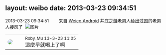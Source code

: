 layout: weibo
date: 2013-03-23 09:34:51
---
<meta name="referrer" content="no-referrer" />

2013-03-23 09:34:51  &nbsp;&nbsp;&nbsp;&nbsp;&nbsp;&nbsp; 来自 <a href="http://app.weibo.com/t/feed/l4RWD" rel="nofollow">Weico.Android</a>
井底之蛙老男人给出过国的老男人接风了 ​​​
![图片](https://ww4.sinaimg.cn/large/6d2a6003jw1e2zgi13c5uj.jpg)

<table style="width: 100%;">
  <tr>
    <td style="width: 40px;"><img style="border-radius:50%" src="https://tva2.sinaimg.cn/crop.0.0.180.180.50/81fd9f09jw1e8qgp5bmzyj2050050aa8.jpg?KID=imgbed,tva&Expires=1624464159&ssig=%2Fy7s4c2B%2Fu"></td>
    <td colspan="2"><small>Roby_Mu 13-3-23 11:05</small><br/>這麼早就喝上了啊</td>
  </tr>
</table>
